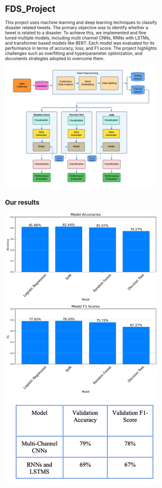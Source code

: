 # FDS_Project

This project uses machine learning and deep learning techniques to classify disaster related tweets. The primary objective was to identify whether a tweet is related to a disaster. To achieve this, we implemented and fine tuned multiple models, including multi channel CNNs, RNNs with LSTMs, and transformer based models like BERT. Each model was evaluated for its performance in terms of accuracy, loss, and F1 score. The project highlights challenges such as overfitting and hyperparameter optimization, and documents strategies adopted to overcome them.

![Block Diagram of System](Block_diagram_of_System.png)

## Our results

![Accuracy](model_Accuracies.png)
![F1 score](model_f1_score.png)
![Deep learning model](deeplearningmodel.png)